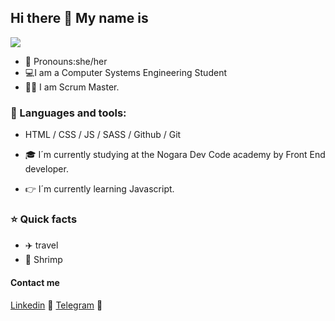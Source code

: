 ## Hi there 👋 My name is
![](https://user-images.githubusercontent.com/91092346/165355808-9b580184-9231-438a-a397-d7ad4407d477.jpeg)
- :crown: Pronouns:she/her
- 💻I am a Computer Systems Engineering Student
- :woman_office_worker: I am Scrum Master. 

### :hammer: Languages and tools:
- HTML / CSS / JS / SASS / Github / Git 

- :mortar_board: I´m currently studying at the Nogara Dev Code academy by Front End developer.
- :point_right: I´m currently learning Javascript.

### :star: Quick facts
- ✈️ travel
- :fried_shrimp: Shrimp

#### Contact me 
[Linkedin](https://www.linkedin.com/in/nayeli-andrade-11581b229) :briefcase:
[Telegram](https://t.me/Nayeli_Andrade) :iphone:

<!--
**NayeliAndrade/NayeliAndrade** is a ✨ _special_ ✨ repository because its `README.md` (this file) appears on your GitHub profile.

Here are some ideas to get you started:

- 🔭 I’m currently working on ...
- 🌱 I’m currently learning ...
- 👯 I’m looking to collaborate on ...
- 🤔 I’m looking for help with ...
- 💬 Ask me about ...
- 📫 How to reach me: ...
- 😄 Pronouns: ...
- ⚡ Fun fact: ...
-->
